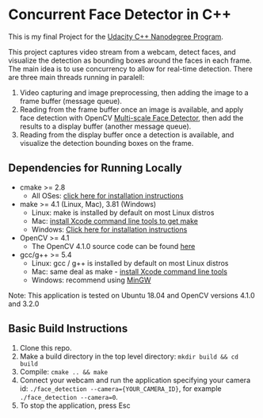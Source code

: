 # Concurrent Face Detector in C++

This is my final Project for the [Udacity C++ Nanodegree Program](https://www.udacity.com/course/c-plus-plus-nanodegree--nd213). 

This project captures video stream from a webcam, detect faces, and visualize the detection as bounding boxes around the faces in each frame.
The main idea is to use concurrency to allow for real-time detection. 
There are three main threads running in paralell:
1. Video capturing and image preprocessing, then adding the image to a frame buffer (message queue).
2. Reading from the frame buffer once an image is available, and apply face detection with OpenCV [Multi-scale Face Detector](https://docs.opencv.org/3.4/db/d28/tutorial_cascade_classifier.html), then add the results to a display buffer (another message queue). 
3. Reading from the display buffer once a detection is available, and visualize the detection bounding boxes on the frame. 



## Dependencies for Running Locally
* cmake >= 2.8
  * All OSes: [click here for installation instructions](https://cmake.org/install/)
* make >= 4.1 (Linux, Mac), 3.81 (Windows)
  * Linux: make is installed by default on most Linux distros
  * Mac: [install Xcode command line tools to get make](https://developer.apple.com/xcode/features/)
  * Windows: [Click here for installation instructions](http://gnuwin32.sourceforge.net/packages/make.htm)
* OpenCV >= 4.1
  * The OpenCV 4.1.0 source code can be found [here](https://github.com/opencv/opencv/tree/4.1.0)
* gcc/g++ >= 5.4
  * Linux: gcc / g++ is installed by default on most Linux distros
  * Mac: same deal as make - [install Xcode command line tools](https://developer.apple.com/xcode/features/)
  * Windows: recommend using [MinGW](http://www.mingw.org/)

Note: This application is tested on Ubuntu 18.04 and OpenCV versions 4.1.0 and 3.2.0 

## Basic Build Instructions

1. Clone this repo.
2. Make a build directory in the top level directory: `mkdir build && cd build`
3. Compile: `cmake .. && make`
4. Connect your webcam and run the application specifying your camera id: `./face_detection --camera={YOUR_CAMERA_ID}`, for example `./face_detection --camera=0`.
5. To stop the application, press Esc 

